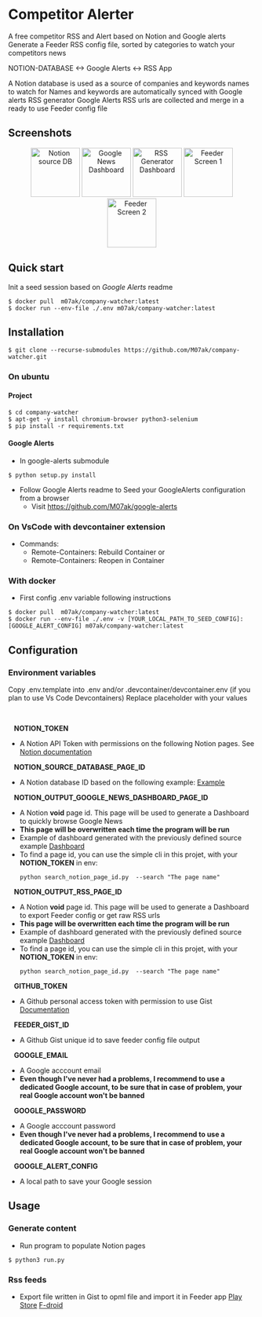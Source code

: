 
# Competitor Alerter
A free competitor RSS and Alert based on Notion and Google alerts
Generate a Feeder RSS config file, sorted by categories to watch your competitors news

NOTION-DATABASE <-> Google Alerts <-> RSS App

A Notion database is used as  a source of companies and keywords names to watch for
Names and keywords are automatically synced with Google alerts RSS generator
Google Alerts RSS urls are collected and merge in a ready to use Feeder config file

## Screenshots
<!-- ![Notion source DB](https://i.imgur.com/D3FCGhU.png "Notion source DB") -->
<p align="center">
  <img src="https://i.imgur.com/D3FCGhU.png" alt="Notion source DB" height="100"/>
    <img src="https://i.imgur.com/obgBluo.png" alt="Google News Dashboard" height="100"/>
    <img src="https://i.imgur.com/eBUnsEF.png" alt="RSS Generator Dashboard" height="100"/>
    <img src="https://i.imgur.com/FTLBStR.png" alt="Feeder Screen 1" height="100"/>
    <img src="https://i.imgur.com/BitlBex.png" alt="Feeder Screen 2" height="100"/>
</p>


## Quick start
Init a seed session based on *Google Alerts* readme 
```
$ docker pull  m07ak/company-watcher:latest
$ docker run --env-file ./.env m07ak/company-watcher:latest
```

## Installation
```
$ git clone --recurse-submodules https://github.com/M07ak/company-watcher.git
```
### On ubuntu
#### Project
```
$ cd company-watcher
$ apt-get -y install chromium-browser python3-selenium
$ pip install -r requirements.txt
```
#### Google Alerts
- In google-alerts submodule
```
$ python setup.py install
```
- Follow Google Alerts readme to Seed your GoogleAlerts configuration from a browser
    - Visit https://github.com/M07ak/google-alerts


### On VsCode with devcontainer extension
- Commands: 
    - Remote-Containers: Rebuild Container
    or
    - Remote-Containers: Reopen in Container

### With docker
* First config .env variable following instructions
```
$ docker pull  m07ak/company-watcher:latest
$ docker run --env-file ./.env -v [YOUR_LOCAL_PATH_TO_SEED_CONFIG]:[GOOGLE_ALERT_CONFIG] m07ak/company-watcher:latest
```

## Configuration
### Environment variables
Copy .env.template into .env and/or .devcontainer/devcontainer.env (if you plan to use Vs Code Devcontainers)
Replace placeholder with your values

<br/>

&nbsp;&nbsp;&nbsp;**NOTION_TOKEN**
* A Notion API Token with permissions on the following Notion pages. See [Notion documentation](https://www.notion.so/help/create-integrations-with-the-notion-api)

&nbsp;&nbsp;&nbsp;**NOTION_SOURCE_DATABASE_PAGE_ID**
* A Notion database ID based on the following example: [Example](https://sustaining-sweater-edb.notion.site/955080b4b95145018382a126aa07170a)

&nbsp;&nbsp;&nbsp;**NOTION_OUTPUT_GOOGLE_NEWS_DASHBOARD_PAGE_ID**
* A Notion **void** page id. This page will be used to generate a Dashboard to quickly browse Google News
* **This page will be overwritten each time the program will be run**
* Example of dashboard generated with the previously defined source example [Dashboard](https://sustaining-sweater-edb.notion.site/Google-News-Dashboard-example-bb8e080bcdaf420499662fbc6a2d4c77)
* To find a page id, you can use the simple cli in this projet, with your **NOTION_TOKEN** in env:
    ```
    python search_notion_page_id.py  --search "The page name"
    ```

&nbsp;&nbsp;&nbsp;**NOTION_OUTPUT_RSS_PAGE_ID**
* A Notion **void** page id. This page will be used to generate a Dashboard to export Feeder config or get raw RSS urls
* **This page will be overwritten each time the program will be run**
* Example of dashboard generated with the previously defined source example [Dashboard](https://sustaining-sweater-edb.notion.site/Rss-Feed-Dashboard-example-d33dc4d340e64f48a3465db1ca6ba8c4)
* To find a page id, you can use the simple cli in this projet, with your **NOTION_TOKEN** in env:
    ```
    python search_notion_page_id.py  --search "The page name"
    ```

&nbsp;&nbsp;&nbsp;**GITHUB_TOKEN**
* A Github personal access token with permission to use Gist [Documentation](https://docs.github.com/en/authentication/keeping-your-account-and-data-secure/creating-a-personal-access-token)

&nbsp;&nbsp;&nbsp;**FEEDER_GIST_ID**
* A Github Gist unique id to save feeder config file output


&nbsp;&nbsp;&nbsp;**GOOGLE_EMAIL**
* A Google acccount email
* **Even though I've never had a problems, I recommend to use a dedicated Google account, to be sure that in case of problem, your real Google account won't be banned**

&nbsp;&nbsp;&nbsp;**GOOGLE_PASSWORD**
* A Google acccount password
* **Even though I've never had a problems, I recommend to use a dedicated Google account, to be sure that in case of problem, your real Google account won't be banned**

&nbsp;&nbsp;&nbsp;**GOOGLE_ALERT_CONFIG**
* A local path to save your Google session

## Usage
### Generate content
* Run program to populate Notion pages
```
$ python3 run.py
```
### Rss feeds
- Export file written in Gist to opml file and import it in Feeder app [Play Store](https://play.google.com/store/apps/details?id=com.nononsenseapps.feeder.play&hl=fr&gl=US)  [F-droid](https://f-droid.org/en/packages/com.nononsenseapps.feeder/)